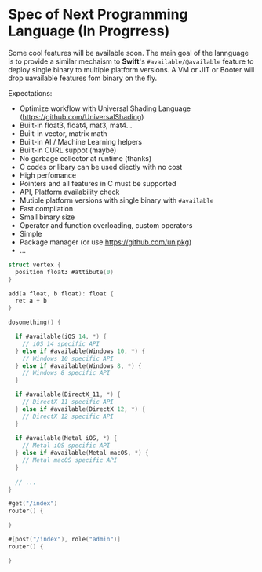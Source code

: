 # Spec of Next Programming Language (In Progrress)

Some cool features will be available soon. The main goal of the lannguage is to provide a similar mechaism to **Swift**'s `#available/@available` feature to deploy single binary to multiple platform versions. A VM or JIT or Booter will drop uavailable features fom binary on the fly. 

Expectations:

* Optimize workflow with Universal Shading Language (https://github.com/UniversalShading)
* Built-in float3, float4, mat3, mat4...
* Built-in vector, matrix math
* Built-in AI / Machine Learning helpers
* Built-in CURL suppot (maybe)
* No garbage collector at runtime (thanks)
* C codes or libary can be used diectly with no cost
* High perfomance
* Pointers and all features in C must be supported
* API, Platform availability check
* Mutiple platform versions with single binary with `#available` 
* Fast compilation
* Small binary size
* Operator and function overloading, custom operators
* Simple
* Package manager (or use https://github.com/unipkg)
* ...

```Swift
struct vertex {
  position float3 #attibute(0)
}

add(a float, b float): float {
  ret a + b
}

dosomething() {

  if #available(iOS 14, *) {
    // iOS 14 specific API
  } else if #available(Windows 10, *) {
    // Windows 10 specific API
  } else if #available(Windows 8, *) {
    // Windows 8 specific API
  }

  if #available(DirectX_11, *) {
    // DirectX 11 specific API
  } else if #available(DirectX 12, *) {
    // DirectX 12 specific API
  }
  
  if #available(Metal iOS, *) {
    // Metal iOS specific API
  } else if #available(Metal macOS, *) {
    // Metal macOS specific API
  }
  
  // ...
}

#get("/index")
router() {

}

#[post("/index"), role("admin")]
router() {

}
```
